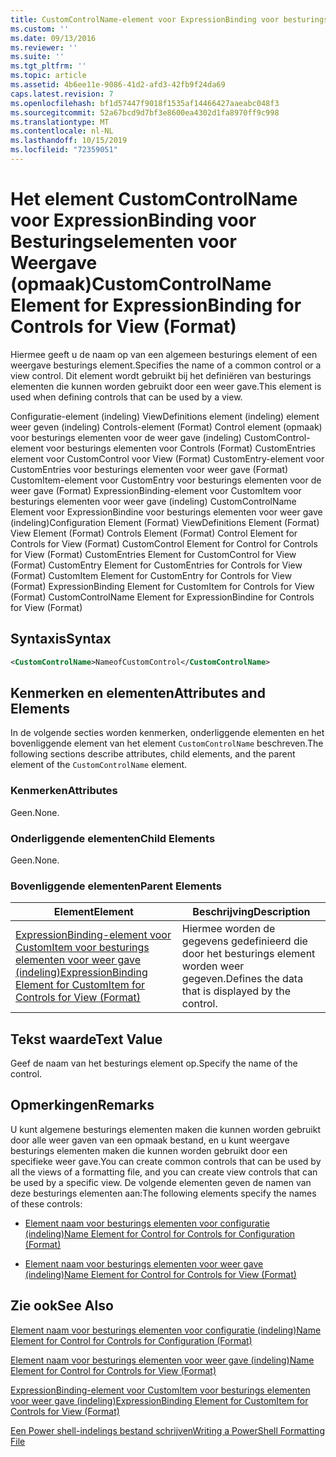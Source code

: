 ```yaml
---
title: CustomControlName-element voor ExpressionBinding voor besturings elementen voor weer gave (indeling) | Microsoft Docs
ms.custom: ''
ms.date: 09/13/2016
ms.reviewer: ''
ms.suite: ''
ms.tgt_pltfrm: ''
ms.topic: article
ms.assetid: 4b6ee11e-9086-41d2-afd3-42fb9f24da69
caps.latest.revision: 7
ms.openlocfilehash: bf1d57447f9018f1535af14466427aaeabc048f3
ms.sourcegitcommit: 52a67bcd9d7bf3e8600ea4302d1fa8970ff9c998
ms.translationtype: MT
ms.contentlocale: nl-NL
ms.lasthandoff: 10/15/2019
ms.locfileid: "72359051"
---
```

# <a name="customcontrolname-element-for-expressionbinding-for-controls-for-view-format"></a><span data-ttu-id="d43d3-102">Het element CustomControlName voor ExpressionBinding voor Besturingselementen voor Weergave (opmaak)</span><span class="sxs-lookup"><span data-stu-id="d43d3-102">CustomControlName Element for ExpressionBinding for Controls for View (Format)</span></span>

<span data-ttu-id="d43d3-103">Hiermee geeft u de naam op van een algemeen besturings element of een weergave besturings element.</span><span class="sxs-lookup"><span data-stu-id="d43d3-103">Specifies the name of a common control or a view control.</span></span> <span data-ttu-id="d43d3-104">Dit element wordt gebruikt bij het definiëren van besturings elementen die kunnen worden gebruikt door een weer gave.</span><span class="sxs-lookup"><span data-stu-id="d43d3-104">This element is used when defining controls that can be used by a view.</span></span>

<span data-ttu-id="d43d3-105">Configuratie-element (indeling) ViewDefinitions element (indeling) element weer geven (indeling) Controls-element (Format) Control element (opmaak) voor besturings elementen voor de weer gave (indeling) CustomControl-element voor besturings elementen voor Controls (Format) CustomEntries element voor CustomControl voor View (Format) CustomEntry-element voor CustomEntries voor besturings elementen voor weer gave (Format) CustomItem-element voor CustomEntry voor besturings elementen voor de weer gave (Format) ExpressionBinding-element voor CustomItem voor besturings elementen voor weer gave (indeling) CustomControlName Element voor ExpressionBindine voor besturings elementen voor weer gave (indeling)</span><span class="sxs-lookup"><span data-stu-id="d43d3-105">Configuration Element (Format) ViewDefinitions Element (Format) View Element (Format) Controls Element (Format) Control Element for Controls for View (Format) CustomControl Element for Control for Controls for View (Format) CustomEntries Element for CustomControl for View (Format) CustomEntry Element for CustomEntries for Controls for View (Format) CustomItem Element for CustomEntry for Controls for View (Format) ExpressionBinding Element for CustomItem for Controls for View (Format) CustomControlName Element for ExpressionBindine for Controls for View (Format)</span></span>

## <a name="syntax"></a><span data-ttu-id="d43d3-106">Syntaxis</span><span class="sxs-lookup"><span data-stu-id="d43d3-106">Syntax</span></span>

```xml
<CustomControlName>NameofCustomControl</CustomControlName>
```

## <a name="attributes-and-elements"></a><span data-ttu-id="d43d3-107">Kenmerken en elementen</span><span class="sxs-lookup"><span data-stu-id="d43d3-107">Attributes and Elements</span></span>

<span data-ttu-id="d43d3-108">In de volgende secties worden kenmerken, onderliggende elementen en het bovenliggende element van het element `CustomControlName` beschreven.</span><span class="sxs-lookup"><span data-stu-id="d43d3-108">The following sections describe attributes, child elements, and the parent element of the `CustomControlName` element.</span></span>

### <a name="attributes"></a><span data-ttu-id="d43d3-109">Kenmerken</span><span class="sxs-lookup"><span data-stu-id="d43d3-109">Attributes</span></span>

<span data-ttu-id="d43d3-110">Geen.</span><span class="sxs-lookup"><span data-stu-id="d43d3-110">None.</span></span>

### <a name="child-elements"></a><span data-ttu-id="d43d3-111">Onderliggende elementen</span><span class="sxs-lookup"><span data-stu-id="d43d3-111">Child Elements</span></span>

<span data-ttu-id="d43d3-112">Geen.</span><span class="sxs-lookup"><span data-stu-id="d43d3-112">None.</span></span>

### <a name="parent-elements"></a><span data-ttu-id="d43d3-113">Bovenliggende elementen</span><span class="sxs-lookup"><span data-stu-id="d43d3-113">Parent Elements</span></span>

|<span data-ttu-id="d43d3-114">Element</span><span class="sxs-lookup"><span data-stu-id="d43d3-114">Element</span></span>|<span data-ttu-id="d43d3-115">Beschrijving</span><span class="sxs-lookup"><span data-stu-id="d43d3-115">Description</span></span>|
|-------------|-----------------|
|[<span data-ttu-id="d43d3-116">ExpressionBinding-element voor CustomItem voor besturings elementen voor weer gave (indeling)</span><span class="sxs-lookup"><span data-stu-id="d43d3-116">ExpressionBinding Element for CustomItem for Controls for View (Format)</span></span>](./expressionbinding-element-for-customitem-for-controls-for-view-format.md)|<span data-ttu-id="d43d3-117">Hiermee worden de gegevens gedefinieerd die door het besturings element worden weer gegeven.</span><span class="sxs-lookup"><span data-stu-id="d43d3-117">Defines the data that is displayed by the control.</span></span>|

## <a name="text-value"></a><span data-ttu-id="d43d3-118">Tekst waarde</span><span class="sxs-lookup"><span data-stu-id="d43d3-118">Text Value</span></span>

<span data-ttu-id="d43d3-119">Geef de naam van het besturings element op.</span><span class="sxs-lookup"><span data-stu-id="d43d3-119">Specify the name of the control.</span></span>

## <a name="remarks"></a><span data-ttu-id="d43d3-120">Opmerkingen</span><span class="sxs-lookup"><span data-stu-id="d43d3-120">Remarks</span></span>

<span data-ttu-id="d43d3-121">U kunt algemene besturings elementen maken die kunnen worden gebruikt door alle weer gaven van een opmaak bestand, en u kunt weergave besturings elementen maken die kunnen worden gebruikt door een specifieke weer gave.</span><span class="sxs-lookup"><span data-stu-id="d43d3-121">You can create common controls that can be used by all the views of a formatting file, and you can create view controls that can be used by a specific view.</span></span> <span data-ttu-id="d43d3-122">De volgende elementen geven de namen van deze besturings elementen aan:</span><span class="sxs-lookup"><span data-stu-id="d43d3-122">The following elements specify the names of these controls:</span></span>

- [<span data-ttu-id="d43d3-123">Element naam voor besturings elementen voor configuratie (indeling)</span><span class="sxs-lookup"><span data-stu-id="d43d3-123">Name Element for Control for Controls for Configuration (Format)</span></span>](./name-element-for-control-for-controls-for-configuration-format.md)

- [<span data-ttu-id="d43d3-124">Element naam voor besturings elementen voor weer gave (indeling)</span><span class="sxs-lookup"><span data-stu-id="d43d3-124">Name Element for Control for Controls for View (Format)</span></span>](./name-element-for-control-for-controls-for-view-format.md)

## <a name="see-also"></a><span data-ttu-id="d43d3-125">Zie ook</span><span class="sxs-lookup"><span data-stu-id="d43d3-125">See Also</span></span>

[<span data-ttu-id="d43d3-126">Element naam voor besturings elementen voor configuratie (indeling)</span><span class="sxs-lookup"><span data-stu-id="d43d3-126">Name Element for Control for Controls for Configuration (Format)</span></span>](./name-element-for-control-for-controls-for-configuration-format.md)

[<span data-ttu-id="d43d3-127">Element naam voor besturings elementen voor weer gave (indeling)</span><span class="sxs-lookup"><span data-stu-id="d43d3-127">Name Element for Control for Controls for View (Format)</span></span>](./name-element-for-control-for-controls-for-view-format.md)

[<span data-ttu-id="d43d3-128">ExpressionBinding-element voor CustomItem voor besturings elementen voor weer gave (indeling)</span><span class="sxs-lookup"><span data-stu-id="d43d3-128">ExpressionBinding Element for CustomItem for Controls for View (Format)</span></span>](./expressionbinding-element-for-customitem-for-controls-for-view-format.md)

[<span data-ttu-id="d43d3-129">Een Power shell-indelings bestand schrijven</span><span class="sxs-lookup"><span data-stu-id="d43d3-129">Writing a PowerShell Formatting File</span></span>](./writing-a-powershell-formatting-file.md)
